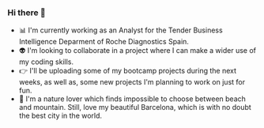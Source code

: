 ### Hi there 👋



- 📊 I'm currently working as an Analyst for the Tender Business Intelligence Deparment of Roche Diagnostics Spain.
- 👽 I'm looking to collaborate in a project where I can make a wider use of my coding skills. 
- 👉 I'll be uploading some of my bootcamp projects during the next weeks, as well as, some new projects I'm planning to work on just for fun. 
- 🌱 I'm a nature lover which finds impossible to choose between beach and mountain. Still, love my beautiful Barcelona, which is with no doubt the best city in the world. 
